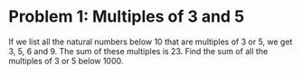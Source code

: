 # Problem 1: Multiples of 3 and 5
If we list all the natural numbers below 10 that are multiples of 3 or
5, we get 3, 5, 6 and 9. The sum of these multiples is 23. Find the sum
of all the multiples of 3 or 5 below 1000.
